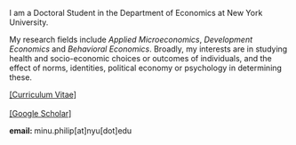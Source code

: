 
I am a Doctoral Student in the Department of Economics at New York University. 

My research fields include *Applied Microeconomics*, *Development Economics* and *Behavioral Economics*. Broadly, my interests are in studying health and socio-economic choices or outcomes of individuals, and the effect of norms, identities, political economy or psychology in determining these.


<a href="Files/CV_PhilipMinu.pdf">[Curriculum Vitae]</a>
<br>
<br><a href="https://scholar.google.com/citations?user=yqwUdjkAAAAJ&hl=en">[Google Scholar]</a>
<br>
<p> <b> email: </b> minu.philip[at]nyu[dot]edu </p>






